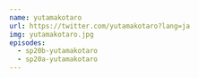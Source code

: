 ```yaml
---
name: yutamakotaro
url: https://twitter.com/yutamakotaro?lang=ja
img: yutamakotaro.jpg
episodes:
  - sp20b-yutamakotaro
  - sp20a-yutamakotaro
---
```

